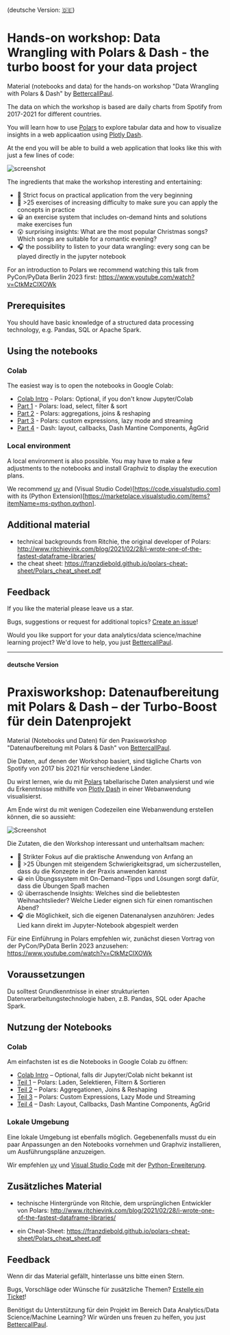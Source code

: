 (deutsche Version: [🇩🇪](#deutsche-Version))
# Hands-on workshop: Data Wrangling with Polars & Dash - the turbo boost for your data project

Material (notebooks and data) for the hands-on workshop "Data Wrangling with Polars & Dash" by [BettercallPaul](https://www.bcxp.de).

The data on which the workshop is based are daily charts from Spotify from 2017-2021 for different countries.

You will learn how to use [Polars](https://pola.rs) to explore tabular data and how to visualize insights in a web applicaation using [Plotly Dash](https://dash.plotly.com).

At the end you will be able to build a web application that looks like this with just a few lines of code:

![screenshot](https://github.com/bettercodepaul/data-wrangling-praktikum/raw/master/images/screenshot.png)

The ingredients that make the workshop interesting and entertaining:

- 👐 Strict focus on practical application from the very beginning
- 💪 >25 exercises of increasing difficulty to make sure you can apply the concepts in practice
- 😀 an exercise system that includes on-demand hints and solutions make exercises fun
- 😮 surprising insights: What are the most popular Christmas songs? Which songs are suitable for a romantic evening?
- 🎧 the possibility to listen to your data wrangling: every song can be played directly in the jupyter notebook

For an introduction to Polars we recommend watching this talk from PyCon/PyData Berlin 2023 first: https://www.youtube.com/watch?v=CtkMzCIXOWk

## Prerequisites

You should have basic knowledge of a structured data processing technology, e.g. Pandas, SQL or Apache Spark.

## Using the notebooks

### Colab

The easiest way is to open the notebooks in Google Colab:

- [Colab Intro](https://colab.research.google.com/github/bettercodepaul/data-wrangling-praktikum/blob/master/colab_intro_en.ipynb) - Polars: Optional, if you don't know Jupyter/Colab
- [Part 1](https://colab.research.google.com/github/bettercodepaul/data-wrangling-praktikum/blob/master/Polars_Part_1.ipynb) - Polars: load, select, filter & sort
- [Part 2](https://colab.research.google.com/github/bettercodepaul/data-wrangling-praktikum/blob/master/Polars_Part_2.ipynb) - Polars: aggregations, joins & reshaping
- [Part 3](https://colab.research.google.com/github/bettercodepaul/data-wrangling-praktikum/blob/master/Polars_Part_3.ipynb) - Polars: custom expressions, lazy mode and streaming
- [Part 4](https://colab.research.google.com/github/bettercodepaul/data-wrangling-praktikum/blob/master/Dash_Part_4.ipynb) - Dash: layout, callbacks, Dash Mantine Components, AgGrid

### Local environment

A local environment is also possible. You may have to make a few adjustments to the notebooks and install Graphviz to display the execution plans.

We recommend [uv](https://docs.astral.sh/uv/) and (Visual Studio Code)[https://code.visualstudio.com] with its (Python Extension)[https://marketplace.visualstudio.com/items?itemName=ms-python.python].

## Additional material

- technical backgrounds from Ritchie, the original developer of Polars: http://www.ritchievink.com/blog/2021/02/28/i-wrote-one-of-the-fastest-dataframe-libraries/
- the cheat sheet: https://franzdiebold.github.io/polars-cheat-sheet/Polars_cheat_sheet.pdf

## Feedback

If you like the material please leave us a star.

Bugs, suggestions or request for additional topics? [Create an issue](https://github.com/bettercodepaul/data-wrangling-praktikum/issues/new)!

Would you like support for your data analytics/data science/machine learning project? We'd love to help, you just [BettercallPaul](mailto:sayhi@bcxp.de).

---

#### deutsche Version

# Praxisworkshop: Datenaufbereitung mit Polars & Dash – der Turbo-Boost für dein Datenprojekt

Material (Notebooks und Daten) für den Praxisworkshop "Datenaufbereitung mit Polars & Dash" von [BettercallPaul](https://www.bcxp.de).

Die Daten, auf denen der Workshop basiert, sind tägliche Charts von Spotify von 2017 bis 2021 für verschiedene Länder.

Du wirst lernen, wie du mit [Polars](https://pola.rs) tabellarische Daten analysierst und wie du Erkenntnisse mithilfe von [Plotly Dash](https://dash.plotly.com) in einer Webanwendung visualisierst.

Am Ende wirst du mit wenigen Codezeilen eine Webanwendung erstellen können, die so aussieht:

![Screenshot](https://github.com/bettercodepaul/data-wrangling-praktikum/raw/master/images/screenshot.png)

Die Zutaten, die den Workshop interessant und unterhaltsam machen:

- 👐 Strikter Fokus auf die praktische Anwendung von Anfang an
- 💪 >25 Übungen mit steigendem Schwierigkeitsgrad, um sicherzustellen, dass du die Konzepte in der Praxis anwenden kannst
- 😀 ein Übungssystem mit On-Demand-Tipps und Lösungen sorgt dafür, dass die Übungen Spaß machen
- 😮 überraschende Insights: Welches sind die beliebtesten Weihnachtslieder? Welche Lieder eignen sich für einen romantischen Abend?
- 🎧 die Möglichkeit, sich die eigenen Datenanalysen anzuhören: Jedes Lied kann direkt im Jupyter-Notebook abgespielt werden

Für eine Einführung in Polars empfehlen wir, zunächst diesen Vortrag von der PyCon/PyData Berlin 2023 anzusehen: https://www.youtube.com/watch?v=CtkMzCIXOWk

## Voraussetzungen

Du solltest Grundkenntnisse in einer strukturierten Datenverarbeitungstechnologie haben, z.B. Pandas, SQL oder Apache Spark.

## Nutzung der Notebooks

### Colab

Am einfachsten ist es die Notebooks in Google Colab zu öffnen:

- [Colab Intro](https://colab.research.google.com/github/bettercodepaul/data-wrangling-praktikum/blob/master/colab_intro_de.ipynb) – Optional, falls dir Jupyter/Colab nicht bekannt ist
- [Teil 1](https://colab.research.google.com/github/bettercodepaul/data-wrangling-praktikum/blob/master/Polars_Teil_1.ipynb) – Polars: Laden, Selektieren, Filtern & Sortieren
- [Teil 2](https://colab.research.google.com/github/bettercodepaul/data-wrangling-praktikum/blob/master/Polars_Teil_2.ipynb) – Polars: Aggregationen, Joins & Reshaping
- [Teil 3](https://colab.research.google.com/github/bettercodepaul/data-wrangling-praktikum/blob/master/Polars_Teil_3.ipynb) – Polars: Custom Expressions, Lazy Mode und Streaming
- [Teil 4](https://colab.research.google.com/github/bettercodepaul/data-wrangling-praktikum/blob/master/Dash_Teil_4.ipynb) – Dash: Layout, Callbacks, Dash Mantine Components, AgGrid


### Lokale Umgebung

Eine lokale Umgebung ist ebenfalls möglich. Gegebenenfalls musst du ein paar Anpassungen an den Notebooks vornehmen und Graphviz installieren, um Ausführungspläne anzuzeigen.

Wir empfehlen [uv](https://docs.astral.sh/uv/) und [Visual Studio Code](https://code.visualstudio.com) mit der [Python-Erweiterung](https://marketplace.visualstudio.com/items?itemName=ms-python.python).

## Zusätzliches Material

- technische Hintergründe von Ritchie, dem ursprünglichen Entwickler von Polars: http://www.ritchievink.com/blog/2021/02/28/i-wrote-one-of-the-fastest-dataframe-libraries/

- ein Cheat-Sheet: https://franzdiebold.github.io/polars-cheat-sheet/Polars_cheat_sheet.pdf

## Feedback

Wenn dir das Material gefällt, hinterlasse uns bitte einen Stern.

Bugs, Vorschläge oder Wünsche für zusätzliche Themen? [Erstelle ein Ticket](https://github.com/bettercodepaul/data-wrangling-praktikum/issues/new)!

Benötigst du Unterstützung für dein Projekt im Bereich Data Analytics/Data Science/Machine Learning? Wir würden uns freuen zu helfen, you just [BettercallPaul](mailto:sayhi@bcxp.de).
